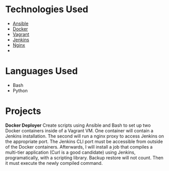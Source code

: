 # Technologies Used
* [Ansible](http://www.ansible.com/)
* [Docker](https://www.docker.com/)
* [Vagrant](https://www.vagrantup.com/)
* [Jenkins](https://jenkins-ci.org/)
* [Nginx](https://www.nginx.com/resources/wiki/)
* 


# Languages Used
* Bash
* Python

# Projects

**Docker Deployer**
Create scripts using Ansible and Bash to set up two Docker containers inside of a Vagrant VM. One container will contain a Jenkins installation. The second will run a nginx proxy to access Jenkins on the appropriate port. The Jenkins CLI port must be accessible from outside of the Docker containers. Afterwards, I will install a job that compiles a multi-tier application (Curl is a good candidate) using Jenkins, programatically, with a scripting library. Backup restore will not count. Then it must execute the newly compiled command.